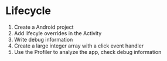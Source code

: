 # Lifecycle

1. Create a Android project
2. Add lifecyle overrides in the Activity
3. Write debug information
4. Create a large integer array with a click event handler
5. Use the Profiler to analyze the app, check debug information
